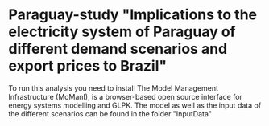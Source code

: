 # Paraguay-study "Implications to the electricity system of Paraguay of different demand scenarios and export prices to Brazil"
To run this analysis you need to install The Model Management Infrastructure (MoManI), is a browser-based open source interface for energy systems modelling and GLPK.
The model as well as the input data of the different scenarios can be found in the folder "InputData"
